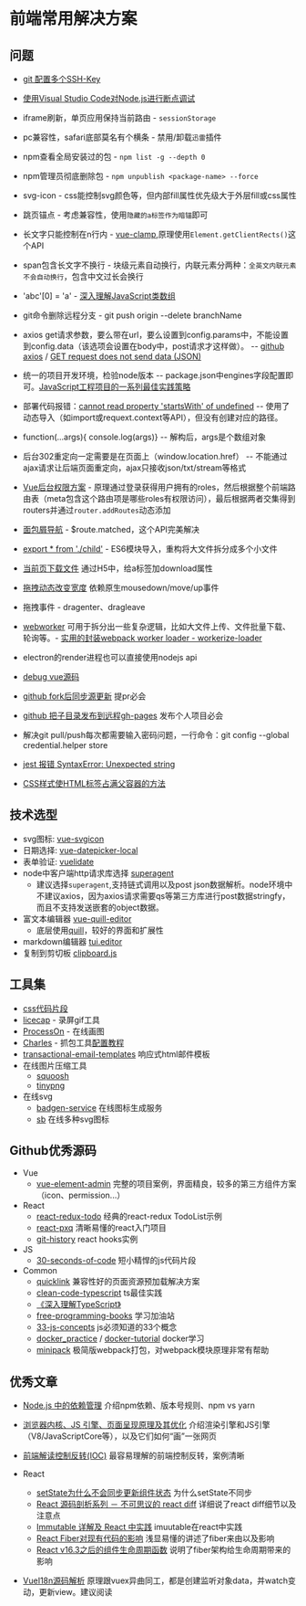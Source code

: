 # 前端常用解决方案

## 问题
* [git 配置多个SSH-Key](https://my.oschina.net/stefanzhlg/blog/529403)

* [使用Visual Studio Code对Node.js进行断点调试](https://segmentfault.com/a/1190000009084576)

* iframe刷新，单页应用保持当前路由 - `sessionStorage`

* pc兼容性，safari底部莫名有个横条 - 禁用/卸载`迅雷`插件

* npm查看全局安装过的包 - `npm list -g --depth 0`

* npm管理员彻底删除包 - `npm unpublish <package-name> --force`

* svg-icon - css能控制svg颜色等，但内部fill属性优先级大于外层fill或css属性

* 跳页锚点 - 考虑兼容性，使用`隐藏的a标签作为暗锚`即可

* 长文字只能控制在n行内 - [vue-clamp](https://github.com/Justineo/vue-clamp),原理使用`Element.getClientRects()`这个API

* span包含长文字不换行 - 块级元素自动换行，内联元素分两种：`全英文内联元素不会自动换行`，包含中文过长会换行

* 'abc'[0] = 'a' - [深入理解JavaScript类数组](https://segmentfault.com/a/1190000005076858)

* git命令删除远程分支 - git push origin --delete branchName

* axios get请求参数，要么带在url，要么设置到config.params中，不能设置到config.data（该选项会设置在body中，post请求才这样做）。 -- [github axios](https://github.com/axios/axios) / [GET request does not send data (JSON)](https://github.com/axios/axios/issues/787)

* 统一的项目开发环境，检验node版本 -- package.json中engines字段配置即可。[JavaScript工程项目的一系列最佳实践策略](https://mp.weixin.qq.com/s/FroImJAuAO05BY1rZAhMkQ)

* 部署代码报错：[cannot read property 'startsWith' of undefined](https://github.com/geowarin/friendly-errors-webpack-plugin/issues/69) -- 使用了动态导入（如import或requext.context等API），但没有创建对应的路径。

* function(...args){ console.log(args)} -- 解构后，args是个数组对象

* 后台302重定向一定需要是在页面上（window.location.href） -- 不能通过ajax请求让后端页面重定向，ajax只接收json/txt/stream等格式

* [Vue后台权限方案](https://segmentfault.com/a/1190000009506097) - 原理通过登录获得用户拥有的roles，然后根据整个前端路由表（meta包含这个路由项是哪些roles有权限访问），最后根据两者交集得到routers并通过`router.addRoutes`动态添加

* [面包屑导航](https://github.com/PanJiaChen/vue-element-admin/blob/master/src/components/Breadcrumb/index.vue) - $route.matched，这个API完美解决

* [export * from './child'](https://stackoverflow.com/questions/38077164/es6-export-from-import/38077264) - ES6模块导入，重构将大文件拆分成多个小文件

* [当前页下载文件](http://www.alloyteam.com/2014/01/use-js-file-download/) 通过H5中，给a标签加download属性

* [拖拽动态改变宽度](https://github.com/bokuweb/re-resizable) 依赖原生mousedown/move/up事件

* 拖拽事件 - dragenter、dragleave

* [webworker](https://developer.mozilla.org/zh-CN/docs/Web/API/Web_Workers_API/Using_web_workers) 可用于拆分出一些复杂逻辑，比如大文件上传、文件批量下载、轮询等。- [实用的封装webpack worker loader - workerize-loader](https://github.com/developit/workerize-loader)

* electron的render进程也可以直接使用nodejs api

* [debug vue源码](https://segmentfault.com/a/1190000018038749)

* [github fork后同步源更新](https://www.zhihu.com/question/28676261) 提pr必会

* [github 把子目录发布到远程gh-pages](https://gist.github.com/cobyism/4730490) 发布个人项目必会

* 解决git pull/push每次都需要输入密码问题，一行命令：git config --global credential.helper store

* [jest 报错 SyntaxError: Unexpected string](https://segmentfault.com/a/1190000019522911)

* [CSS样式使HTML标签占满父容器的方法](https://blog.csdn.net/u014175572/article/details/50773536)

## 技术选型

* svg图标: [vue-svgicon](https://github.com/MMF-FE/vue-svgicon)
* 日期选择: [vue-datepicker-local](https://github.com/weifeiyue/vue-datepicker-local)
* 表单验证: [vuelidate](https://github.com/monterail/vuelidate)
* node中客户端http请求库选择 [superagent]()
    * 建议选择`superagent`,支持链式调用以及post json数据解析。node环境中不建议axios，因为axios请求需要qs等第三方库进行post数据stringfy，而且不支持发送嵌套的object数据。
* 富文本编辑器 [vue-quill-editor](https://github.com/surmon-china/vue-quill-editor/blob/master/src/editor.vue)
    * 底层使用[quill](https://github.com/quilljs/quill)，较好的界面和扩展性
* markdown编辑器 [tui.editor](https://github.com/nhnent/tui.editor)
* 复制到剪切板 [clipboard.js]()

## 工具集

* [css代码片段](https://30-seconds.github.io/30-seconds-of-css/#transform-centering)
* [licecap](https://github.com/justinfrankel/licecap) - 录屏gif工具
* [ProcessOn](https://www.processon.com/organizations/5c653312e4b0f0908a940a64#diagrams) - 在线画图
* [Charles]() - 抓包工具[配置教程](https://blog.csdn.net/windy135/article/details/79086270)
* [transactional-email-templates](https://github.com/mailgun/transactional-email-templates) 响应式html邮件模板
* 在线图片压缩工具
    * [squoosh](https://squoosh.app/)
    * [tinypng](https://tinypng.com/)
* 在线svg
    * [badgen-service](https://github.com/amio/badgen-service) 在线图标生成服务
    * [sb](https://github.com/jaywcjlove/sb) 在线多种svg图标

## Github优秀源码
* Vue
    * [vue-element-admin](https://github.com/PanJiaChen/vue-element-admin) 完整的项目案例，界面精良，较多的第三方组件方案（icon、permission...）
* React
    * [react-redux-todo](https://codesandbox.io/s/9on71rvnyo) 经典的react-redux TodoList示例
    * [react-pxq](https://github.com/bailicangdu/react-pxq) 清晰易懂的react入门项目
    * [git-history](https://github.com/pomber/git-history/blob/master/src/slide.js) react hooks实例
* JS
    * [30-seconds-of-code](https://github.com/30-seconds/30-seconds-of-code) 短小精悍的js代码片段
* Common
    * [quicklink](https://github.com/GoogleChromeLabs/quicklink) 兼容性好的页面资源预加载解决方案
    * [clean-code-typescript](https://github.com/labs42io/clean-code-typescript) ts最佳实践
    * [《深入理解TypeScript》](https://github.com/jkchao/typescript-book-chinese)
    * [free-programming-books](https://github.com/EbookFoundation/free-programming-books/blob/master/free-programming-books-zh.md) 学习加油站
    * [33-js-concepts](https://github.com/stephentian/33-js-concepts) js必须知道的33个概念
    * [docker_practice](https://github.com/yeasy/docker_practice) /  [docker-tutorial](https://github.com/twtrubiks/docker-tutorial) docker学习
    * [minipack](https://github.com/creeperyang/blog/blob/master/codes/minipack/README.md) 极简版webpack打包，对webpack模块原理非常有帮助

## 优秀文章

* [Node.js 中的依赖管理](https://mp.weixin.qq.com/s/XdOPPay8fpNBiH2ExW_EyQ)
介绍npm依赖、版本号规则、npm vs yarn

* [浏览器内核、JS 引擎、页面呈现原理及其优化](https://www.zybuluo.com/yangfch3/note/671516)
介绍渲染引擎和JS引擎（V8/JavaScriptCore等），以及它们如何“画”一张网页

* [前端解读控制反转(IOC)](https://juejin.im/post/5bd07377e51d457a58075974)
最容易理解的前端控制反转，案例清晰

* React
    * [setState为什么不会同步更新组件状态](https://zhuanlan.zhihu.com/p/25990883) 为什么setState不同步
    * [React 源码剖析系列 － 不可思议的 react diff](https://zhuanlan.zhihu.com/p/20346379) 详细说了react diff细节以及注意点
    * [Immutable 详解及 React 中实践](https://zhuanlan.zhihu.com/p/20295971) imuutable在react中实践
    * [React Fiber对现有代码的影响](https://zhuanlan.zhihu.com/p/26027085) 浅显易懂的讲述了fiber来由以及影响
    * [React v16.3之后的组件生命周期函数](https://zhuanlan.zhihu.com/p/38030418) 说明了fiber架构给生命周期带来的影响
* [VueI18n源码解析](https://hellogithub2014.github.io/2018/07/17/vue-i18n-source-code/) 原理跟vuex异曲同工，都是创建监听对象data，并watch变动，更新view。建议阅读